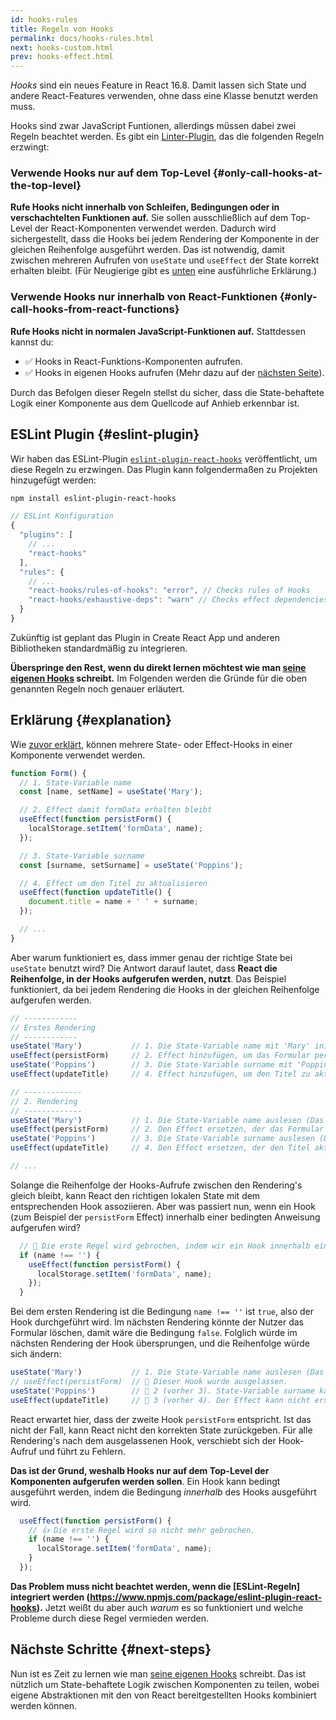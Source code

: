```yaml
---
id: hooks-rules
title: Regeln von Hooks
permalink: docs/hooks-rules.html
next: hooks-custom.html
prev: hooks-effect.html
---
```


*Hooks* sind ein neues Feature in React 16.8. Damit lassen sich State und andere React-Features verwenden, ohne dass eine Klasse benutzt werden muss.

Hooks sind zwar JavaScript Funtionen, allerdings müssen dabei zwei Regeln beachtet werden. Es gibt ein [Linter-Plugin](https://www.npmjs.com/package/eslint-plugin-react-hooks), das die folgenden Regeln erzwingt:

### Verwende Hooks nur auf dem Top-Level {#only-call-hooks-at-the-top-level}

**Rufe Hooks nicht innerhalb von Schleifen, Bedingungen oder in verschachtelten Funktionen auf.** Sie sollen ausschließlich auf dem Top-Level der React-Komponenten verwendet werden. Dadurch wird sichergestellt, dass die Hooks bei jedem Rendering der Komponente in der gleichen Reihenfolge ausgeführt werden. Das ist notwendig, damit zwischen mehreren Aufrufen von `useState` und `useEffect` der State korrekt erhalten bleibt. (Für Neugierige gibt es [unten](#explanation) eine ausführliche Erklärung.)

### Verwende Hooks nur innerhalb von React-Funktionen {#only-call-hooks-from-react-functions}

**Rufe Hooks nicht in normalen JavaScript-Funktionen auf.**  Stattdessen kannst du:

* ✅ Hooks in React-Funktions-Komponenten aufrufen.
* ✅ Hooks in eigenen Hooks aufrufen (Mehr dazu auf der [nächsten Seite](/docs/hooks-custom.html)).

Durch das Befolgen dieser Regeln stellst du sicher, dass die State-behaftete Logik einer Komponente aus dem Quellcode auf Anhieb erkennbar ist.

## ESLint Plugin {#eslint-plugin}

Wir haben das ESLint-Plugin [`eslint-plugin-react-hooks`](https://www.npmjs.com/package/eslint-plugin-react-hooks) veröffentlicht, um diese Regeln zu erzwingen. Das Plugin kann folgendermaßen zu Projekten hinzugefügt werden:

```bash
npm install eslint-plugin-react-hooks
```

```js
// ESLint Konfiguration
{
  "plugins": [
    // ...
    "react-hooks"
  ],
  "rules": {
    // ...
    "react-hooks/rules-of-hooks": "error", // Checks rules of Hooks
    "react-hooks/exhaustive-deps": "warn" // Checks effect dependencies
  }
}
```

Zukünftig ist geplant das Plugin in Create React App und anderen Bibliotheken standardmäßig zu integrieren.

**Überspringe den Rest, wenn du direkt lernen möchtest wie man [seine eigenen Hooks](/docs/hooks-custom.html) schreibt.** Im Folgenden werden die Gründe für die oben genannten Regeln noch genauer erläutert.

## Erklärung {#explanation}

Wie [zuvor erklärt](/docs/hooks-state.html#tip-using-multiple-state-variables), können mehrere State- oder Effect-Hooks in einer Komponente verwendet werden.

```js
function Form() {
  // 1. State-Variable name
  const [name, setName] = useState('Mary');

  // 2. Effect damit formData erhalten bleibt
  useEffect(function persistForm() {
    localStorage.setItem('formData', name);
  });

  // 3. State-Variable surname
  const [surname, setSurname] = useState('Poppins');

  // 4. Effect um den Titel zu aktualisieren
  useEffect(function updateTitle() {
    document.title = name + ' ' + surname;
  });

  // ...
}
```

Aber warum funktioniert es, dass immer genau der richtige State bei `useState` benutzt wird? Die Antwort darauf lautet, dass **React die Reihenfolge, in der Hooks aufgerufen werden, nutzt**.  Das Beispiel funktioniert, da bei jedem Rendering die Hooks in der gleichen Reihenfolge aufgerufen werden.

```js
// ------------
// Erstes Rendering
// ------------
useState('Mary')           // 1. Die State-Variable name mit 'Mary' initialisieren
useEffect(persistForm)     // 2. Effect hinzufügen, um das Formular persistent zu halten
useState('Poppins')        // 3. Die State-Variable surname mit 'Poppins' initialisieren
useEffect(updateTitle)     // 4. Effect hinzufügen, um den Titel zu aktualisieren

// -------------
// 2. Rendering
// -------------
useState('Mary')           // 1. Die State-Variable name auslesen (Das Argument wird ignoriert)
useEffect(persistForm)     // 2. Den Effect ersetzen, der das Formular persistent hält
useState('Poppins')        // 3. Die State-Variable surname auslesen (Das Argument wird ignoriert)
useEffect(updateTitle)     // 4. Den Effect ersetzen, der den Titel aktualisiert

// ...
```

Solange die Reihenfolge der Hooks-Aufrufe zwischen den Rendering's gleich bleibt, kann React den richtigen lokalen State mit dem entsprechenden Hook assoziieren. Aber was passiert nun, wenn ein Hook (zum Beispiel der `persistForm` Effect) innerhalb einer bedingten Anweisung aufgerufen wird?

```js
  // 🔴 Die erste Regel wird gebrochen, indem wir ein Hook innerhalb einer bedingten Anweisung benutzt wird.
  if (name !== '') {
    useEffect(function persistForm() {
      localStorage.setItem('formData', name);
    });
  }
```

Bei dem ersten Rendering ist die Bedingung `name !== ''` ist `true`, also der Hook durchgeführt wird. Im nächsten Rendering könnte der Nutzer das Formular löschen, damit wäre die Bedingung `false`. Folglich würde im nächsten Rendering der Hook übersprungen, und die Reihenfolge würde sich ändern:

```js
useState('Mary')           // 1. Die State-Variable name auslesen (Das Argument wird ignoriert)
// useEffect(persistForm)  // 🔴 Dieser Hook wurde ausgelassen.
useState('Poppins')        // 🔴 2 (vorher 3). State-Variable surname kann nicht ausgelesen werden
useEffect(updateTitle)     // 🔴 3 (vorher 4). Der Effect kann nicht ersetzt werden
```

React erwartet hier, dass der zweite Hook `persistForm` entspricht. Ist das nicht der Fall, kann React nicht den korrekten State zurückgeben. Für alle Rendering's nach dem ausgelassenen Hook, verschiebt sich der Hook-Aufruf und führt zu Fehlern.

**Das ist der Grund, weshalb Hooks nur auf dem Top-Level der Komponenten aufgerufen werden sollen**. Ein Hook kann bedingt ausgeführt werden, indem die Bedingung *innerhalb* des Hooks ausgeführt wird.

```js
  useEffect(function persistForm() {
    // 👍 Die erste Regel wird so nicht mehr gebrochen.
    if (name !== '') {
      localStorage.setItem('formData', name);
    }
  });
```

**Das Problem muss nicht beachtet werden, wenn die [ESLint-Regeln] integriert werden (https://www.npmjs.com/package/eslint-plugin-react-hooks).** Jetzt weißt du aber auch *warum* es so funktioniert und welche Probleme durch diese Regel vermieden werden. 

## Nächste Schritte {#next-steps}

Nun ist es Zeit zu lernen wie man [seine eigenen Hooks](/docs/hooks-custom.html) schreibt. Das ist nützlich um State-behaftete Logik zwischen Komponenten zu teilen, wobei eigene Abstraktionen mit den von React bereitgestellten Hooks kombiniert werden können. 
